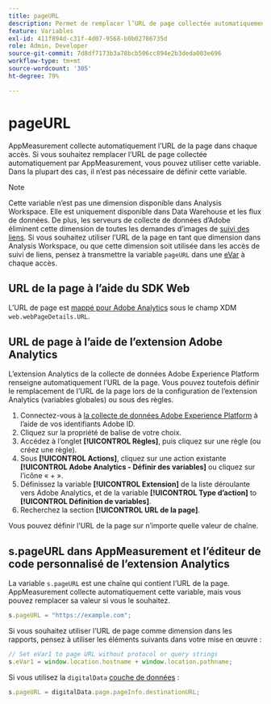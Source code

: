 ```yaml
---
title: pageURL
description: Permet de remplacer l’URL de page collectée automatiquement sur votre site.
feature: Variables
exl-id: 411f894d-c31f-4d07-9568-b0b02786735d
role: Admin, Developer
source-git-commit: 7d8df7173b3a78bcb506cc894e2b3deda003e696
workflow-type: tm+mt
source-wordcount: '305'
ht-degree: 79%

---
```


# pageURL

AppMeasurement collecte automatiquement l’URL de la page dans chaque accès. Si vous souhaitez remplacer l’URL de page collectée automatiquement par AppMeasurement, vous pouvez utiliser cette variable. Dans la plupart des cas, il n’est pas nécessaire de définir cette variable.

>[!NOTE]
>
>Cette variable n’est pas une dimension disponible dans Analysis Workspace. Elle est uniquement disponible dans Data Warehouse et les flux de données. De plus, les serveurs de collecte de données d’Adobe éliminent cette dimension de toutes les demandes d’images de [suivi des liens](/help/implement/vars/functions/tl-method.md). Si vous souhaitez utiliser l’URL de la page en tant que dimension dans Analysis Workspace, ou que cette dimension soit utilisée dans les accès de suivi de liens, pensez à transmettre la variable `pageURL` dans une [eVar](evar.md) à chaque accès.

## URL de la page à l’aide du SDK Web

L’URL de page est [mappé pour Adobe Analytics](https://experienceleague.adobe.com/docs/analytics/implementation/aep-edge/variable-mapping.html?lang=fr) sous le champ XDM `web.webPageDetails.URL`.

## URL de page à l’aide de l’extension Adobe Analytics

L’extension Analytics de la collecte de données Adobe Experience Platform renseigne automatiquement l’URL de la page. Vous pouvez toutefois définir le remplacement de l’URL de la page lors de la configuration de l’extension Analytics (variables globales) ou sous des règles.

1. Connectez-vous à [la collecte de données Adobe Experience Platform](https://experience.adobe.com/data-collection) à l’aide de vos identifiants Adobe ID.
2. Cliquez sur la propriété de balise de votre choix.
3. Accédez à l’onglet **[!UICONTROL Règles]**, puis cliquez sur une règle (ou créez une règle).
4. Sous **[!UICONTROL Actions]**, cliquez sur une action existante **[!UICONTROL Adobe Analytics - Définir des variables]** ou cliquez sur l’icône « + ».
5. Définissez la variable **[!UICONTROL Extension]** de la liste déroulante vers Adobe Analytics, et de la variable **[!UICONTROL Type d’action]** to **[!UICONTROL Définition de variables]**.
6. Recherchez la section **[!UICONTROL URL de la page]**.

Vous pouvez définir l’URL de la page sur n’importe quelle valeur de chaîne.

## s.pageURL dans AppMeasurement et l’éditeur de code personnalisé de l’extension Analytics

La variable `s.pageURL` est une chaîne qui contient l’URL de la page. AppMeasurement collecte automatiquement cette variable, mais vous pouvez remplacer sa valeur si vous le souhaitez.

```js
s.pageURL = "https://example.com";
```

Si vous souhaitez utiliser l’URL de page comme dimension dans les rapports, pensez à utiliser les éléments suivants dans votre mise en œuvre :

```js
// Set eVar1 to page URL without protocol or query strings
s.eVar1 = window.location.hostname + window.location.pathname;
```

Si vous utilisez la `digitalData` [couche de données](../../prepare/data-layer.md) :

```js
s.pageURL = digitalData.page.pageInfo.destinationURL;
```
